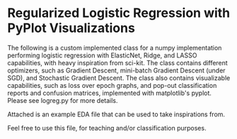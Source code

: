 # Regularized Logistic Regression with PyPlot Visualizations

The following is a custom implemented class for a numpy implementation performing logistic regression with
ElasticNet, Ridge, and LASSO capabilities, with heavy inspiration from sci-kit. The class contains different optimizers, such as Gradient Descent, mini-batch Gradient Descent (under SGD), and
Stochastic Gradient Descent. 
The class also contains visualizable capabilities, such as loss over epoch graphs, and pop-out classification
reports and confusion matrices, implemented with matplotlib's pyplot. Please see logreg.py for more details. 

Attached is an example EDA file that can be used to take inspirations from.

Feel free to use this file, for teaching and/or classification purposes.
